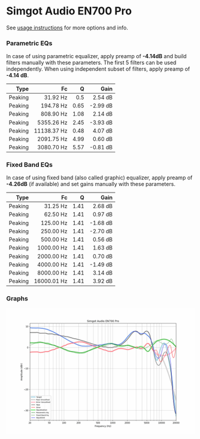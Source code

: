# Simgot Audio EN700 Pro
See [usage instructions](https://github.com/jaakkopasanen/AutoEq#usage) for more options and info.

### Parametric EQs
In case of using parametric equalizer, apply preamp of **-4.14dB** and build filters manually
with these parameters. The first 5 filters can be used independently.
When using independent subset of filters, apply preamp of **-4.14 dB**.

| Type    | Fc          |    Q | Gain     |
|--------:|------------:|-----:|---------:|
| Peaking | 31.92 Hz    | 0.5  | 2.54 dB  |
| Peaking | 194.78 Hz   | 0.65 | -2.99 dB |
| Peaking | 808.90 Hz   | 1.08 | 2.14 dB  |
| Peaking | 5355.26 Hz  | 2.45 | -3.93 dB |
| Peaking | 11138.37 Hz | 0.48 | 4.07 dB  |
| Peaking | 2091.75 Hz  | 4.99 | 0.60 dB  |
| Peaking | 3080.70 Hz  | 5.57 | -0.81 dB |

### Fixed Band EQs
In case of using fixed band (also called graphic) equalizer, apply preamp of **-4.26dB**
(if available) and set gains manually with these parameters.

| Type    | Fc          |    Q | Gain     |
|--------:|------------:|-----:|---------:|
| Peaking | 31.25 Hz    | 1.41 | 2.68 dB  |
| Peaking | 62.50 Hz    | 1.41 | 0.97 dB  |
| Peaking | 125.00 Hz   | 1.41 | -1.68 dB |
| Peaking | 250.00 Hz   | 1.41 | -2.70 dB |
| Peaking | 500.00 Hz   | 1.41 | 0.56 dB  |
| Peaking | 1000.00 Hz  | 1.41 | 1.63 dB  |
| Peaking | 2000.00 Hz  | 1.41 | 0.70 dB  |
| Peaking | 4000.00 Hz  | 1.41 | -1.49 dB |
| Peaking | 8000.00 Hz  | 1.41 | 3.14 dB  |
| Peaking | 16000.01 Hz | 1.41 | 3.92 dB  |

### Graphs
![](./Simgot%20Audio%20EN700%20Pro.png)